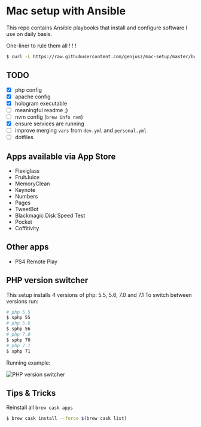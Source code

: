 # Mac setup with Ansible

This repo contains Ansible playbooks that install and configure software I use on daily basis.

One-liner to rule them all ! ! !

```bash
$ curl -L https://raw.githubusercontent.com/genjusz/mac-setup/master/bootstrap.sh | bash
```

## TODO

- [x] php config
- [x] apache config
- [x] hologram executable
- [ ] meaningful readme ;)
- [ ] nvm config (`brew info nvm`)
- [x] ensure services are running
- [ ] improve merging `vars` from `dev.yml` and `personal.yml`
- [ ] dotfiles

## Apps available via App Store

* Flexiglass
* FruitJuice
* MemoryClean
* Keynote
* Numbers
* Pages
* TweetBot
* Blackmagic Disk Speed Test
* Pocket
* Coffitivity

## Other apps

* PS4 Remote Play

## PHP version switcher

This setup installs 4 versions of php: 5.5, 5.6, 7.0 and 7.1
To switch between versions run:

```bash
# php 5.5
$ sphp 55
# php 5.6
$ sphp 56
# php 7.0
$ sphp 70
# php 7.1
$ sphp 71
```

Running example:

![PHP version switcher](https://goo.gl/DyNZdQ)

## Tips & Tricks

Reinstall all `brew cask apps`

```bash
$ brew cask install --force $(brew cask list)
```
